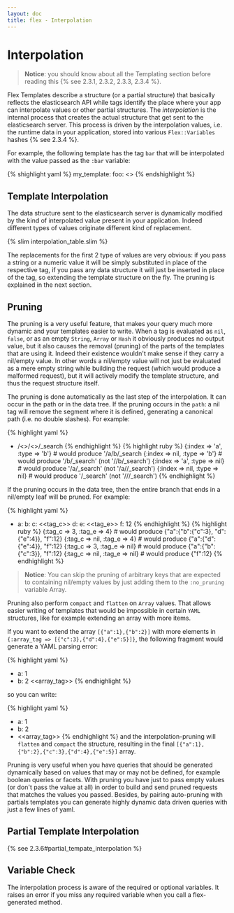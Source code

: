 ```yaml
---
layout: doc
title: flex - Interpolation
---
```


# Interpolation

> __Notice__: you should know about all the Templating section before reading this {% see 2.3.1, 2.3.2, 2.3.3, 2.3.4 %}.

Flex Templates describe a structure (or a partial structure) that basically reflects the elasticsearch API while tags identify the place where your app can interpolate values or other partial structures. The _interpolation_ is the internal process that creates the actual structure that get sent to the elasticsearch server. This process is driven by the interpolation values, i.e. the runtime data in your application, stored into various `Flex::Variables` hashes {% see 2.3.4 %}.

For example, the following template has the tag `bar` that will be interpolated with the value passed as the `:bar` variable:

{% shighlight yaml %}
my_template:
  foo: <<bar>>
{% endshighlight %}

## Template Interpolation

The data structure sent to the elasticsearch server is dynamically modified by the kind of interpolated value present in your application. Indeed different types of values originate different kind of replacement.

{% slim interpolation_table.slim %}

The replacements for the first 2 type of values are very obvious: if you pass a string or a numeric value it will be simply substituted in place of the respective tag, if you pass any data structure it will just be inserted in place of the tag, so extending the template structure on the fly. The pruning is explained in the next section.

## Pruning

The pruning is a very useful feature, that makes your query much more dynamic and your templates easier to write. When a tag is evaluated as `nil`, `false`, or as an empty `String`, `Array` or `Hash` it obviously produces no output value, but it also causes the removal (pruning) of the parts of the templates that are using it. Indeed their existence wouldn't make sense if they carry a nil/empty value. In other words a nil/empty value will not just be evaluated as a mere empty string while building the request (which would produce a malformed request), but it will actively modify the template structure, and thus the request structure itself.

The pruning is done automatically as the last step of the interpolation. It can occur in the path or in the data tree. If the pruning occurs in the `path`: a nil tag will remove the segment where it is defined, generating a canonical path (i.e. no double slashes). For example:

{% highlight yaml %}
- /<<index>>/<<type>>/_search
{% endhighlight %}
{% highlight ruby %}
{:index => 'a', :type => 'b'} # would produce '/a/b/_search
{:index => nil, :type => 'b'} # would produce '/b/_search'  (not '//b/_search')
{:index => 'a', :type => nil} # would produce '/a/_search'  (not '/a//_search')
{:index => nil, :type => nil} # would produce '/_search'    (not '///_search')
{% endhighlight %}

If the pruning occurs in the data tree, then the entire branch that ends in a nil/empty leaf will be pruned. For example:

{% highlight yaml %}
- a:
    b:
      c: <<tag_c>>
    d:
      e: <<tag_e>>
  f: 12
{% endhighlight %}
{% highlight ruby %}
{:tag_c => 3,   :tag_e => 4}   # would produce {"a":{"b":{"c":3}, "d":{"e":4}}, "f":12}
{:tag_c => nil, :tag_e => 4}   # would produce {"a":{"d":{"e":4}}, "f":12}
{:tag_c => 3,   :tag_e => nil} # would produce {"a":{"b":{"c":3}}, "f":12}
{:tag_c => nil, :tag_e => nil} # would produce {"f":12}
{% endhighlight %}

> __Notice__: You can skip the pruning of arbitrary keys that are expected to containing nil/empty values by just adding them to the `:no_pruning` variable Array.

Pruning also perform `compact` and `flatten` on `Array` values. That allows easier writing of templates that would be impossible in certain `YAML` structures, like for example extending an array with more items.

If you want to extend the array `[{"a":1},{"b":2}]` with more elements in `{:array_tag => [{"c":3},{"d":4},{"e":5}]}`, the following fragment would generate a YAML parsing error:

{% highlight yaml %}
- a: 1
- b: 2
<<array_tag>>
{% endhighlight %}

so you can write:

{% highlight yaml %}
- a: 1
- b: 2
- <<array_tag>>
{% endhighlight %}
and the interpolation-pruning will `flatten` and `compact` the structure, resulting in the final `[{"a":1},{"b":2},{"c":3},{"d":4},{"e":5}]` array.

Pruning is very useful when you have queries that should be generated dynamically based on values that may or may not be defined, for example boolean queries or facets. With pruning you have just to pass empty values (or don't pass the value at all) in order to build and send pruned requests that matches the values you passed. Besides, by pairing auto-pruning with partials templates you can generate highly dynamic data driven queries with just a few lines of yaml.

## Partial Template Interpolation

{% see 2.3.6#partial_tempate_interpolation %}


## Variable Check

The interpolation process is aware of the required or optional variables. It raises an error if you miss any required variable when you call a flex-generated method.
